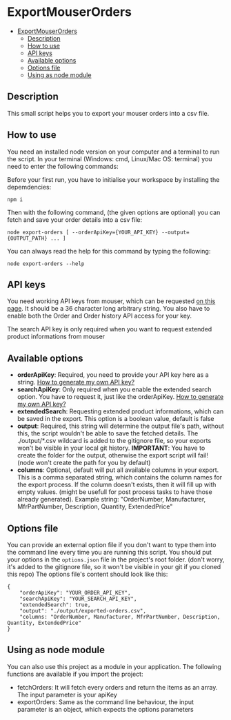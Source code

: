 # ExportMouserOrders

- [ExportMouserOrders](#exportmouserorders)
	- [Description](#description)
	- [How to use](#how-to-use)
	- [API keys](#api-keys)
	- [Available options](#available-options)
	- [Options file](#options-file)
	- [Using as node module](#using-as-node-module)

## Description

This small script helps you to export your mouser orders into a csv file.

## How to use

You need an installed node version on your computer and a terminal to run the script. In your terminal (Windows: cmd, Linux/Mac OS: terminal) you need to enter the following commands:

Before your first run, you have to initialise your workspace by installing the depemdencies:

```terminal
npm i
```

Then with the following command, (the given options are optional) you can fetch and save your order details into a csv file:

```terminal
node export-orders [ --orderApiKey={YOUR_API_KEY} --output={OUTPUT_PATH} ... ]
```

You can always read the help for this command by typing the following:

```
node export-orders --help
```

## API keys

You need working API keys from mouser, which can be requested [on this page](https://www.mouser.de/MyAccount/ManageApis). It should be a 36 character long arbitrary string. You also have to enable both the Order and Order history API access for your key.

The search API key is only required when you want to request extended product informations from mouser

## Available options

- __orderApiKey__: Required, you need to provide your API key here as a string. [How to generate my own API key?](#api-key)
- __searchApiKey__: Only required when you enable the extended search option. You have to request it, just like the orderApiKey. [How to generate my own API key?](#api-key)
- __extendedSearch__: Requesting extended product informations, which can be saved in the export. This option is a boolean value, default is false
- __output__: Required, this string will determine the output file's path, without this, the script wouldn't be able to save the fetched details. The ./output/*.csv wildcard is added to the gitignore file, so your exports won't be visible in your local git history. __IMPORTANT__: You have to create the folder for the output, otherwise the export script will fail! (node won't create the path for you by default)
- __columns__: Optional, default will put all available columns in your export. This is a comma separated string, which contains the column names for the export process. If the column doesn't exists, then it will fill up with empty values. (might be usefull for post process tasks to have those already generated). Example string: "OrderNumber, Manufacturer, MfrPartNumber, Description, Quantity, ExtendedPrice"

## Options file

You can provide an external option file if you don't want to type them into the command line every time you are running this script. You should put your options in the ```options.json``` file in the project's root folder. (don't worry, it's added to the gitignore file, so it won't be visible in your git if you cloned this repo) The options file's content should look like this:

```
{
	"orderApiKey": "YOUR_ORDER_API_KEY",
	"searchApiKey": "YOUR_SEARCH_API_KEY",
	"extendedSearch": true,
	"output": "./output/exported-orders.csv",
	"columns: "OrderNumber, Manufacturer, MfrPartNumber, Description, Quantity, ExtendedPrice"
}
```

## Using as node module

You can also use this project as a module in your application. The following functions are available if you import the project:

- fetchOrders: It will fetch every orders and return the items as an array. The input parameter is your apiKey
- exportOrders: Same as the command line behaviour, the input parameter is an object, which expects the options parameters